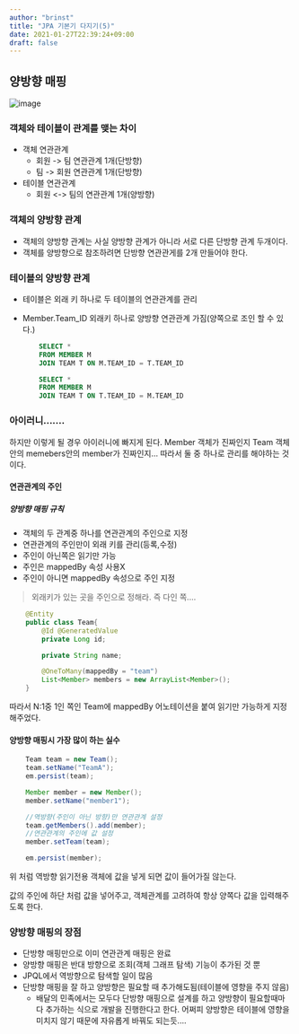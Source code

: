 ```yaml
---
author: "brinst"
title: "JPA 기본기 다지기(5)"
date: 2021-01-27T22:39:24+09:00
draft: false
---
```


## 양방향 매핑

![image](https://user-images.githubusercontent.com/60083557/106384193-f81d7f80-640c-11eb-8280-e8dd4d88adbc.png)

### 객체와 테이블이 관계를 맺는 차이

- 객체 연관관계
  - 회원 -> 팀 연관관계 1개(단방향)
  - 팀 -> 회원 연관관계 1개(단방향)
- 테이블 연관관계
  - 회원 <-> 팀의 연관관계 1개(양방향)

### 객체의 양방향 관계

- 객체의 양방향 관계는 사실 양방향 관계가 아니라 서로 다른 단방향 관계 두개이다.
- 객체를 양방향으로 참조하려면 단방향 연관관게를 2개 만들어야 한다.

### 테이블의 양방향 관계

- 테이블은 외래 키 하나로 두 테이블의 연관관계를 관리
- Member.Team_ID 외래키 하나로 양방향 연관관계 가짐(양쪽으로 조인 할 수 있다.)

  ```sql
      SELECT *
      FROM MEMBER M
      JOIN TEAM T ON M.TEAM_ID = T.TEAM_ID

      SELECT *
      FROM MEMBER M
      JOIN TEAM T ON T.TEAM_ID = M.TEAM_ID

  ```

### 아이러니.......

하지만 이렇게 될 경우 아이러니에 빠지게 된다. Member 객체가 진짜인지 Team 객체 안의 memebers안의 member가 진짜인지...
따라서 둘 중 하나로 관리를 해야하는 것이다.

#### 연관관계의 주인

##### 양방향 매핑 규칙

- 객체의 두 관계중 하나를 연관관계의 주인으로 지정
- 연관관계의 주인만이 외래 키를 관리(등록,수정)
- 주인이 아닌쪽은 읽기만 가능
- 주인은 mappedBy 속성 사용X
- 주인이 아니면 mappedBy 속성으로 주인 지정

> 외래키가 있는 곳을 주인으로 정해라. 즉 다인 쪽....

```java
    @Entity
    public class Team{
        @Id @GeneratedValue
        private Long id;

        private String name;

        @OneToMany(mappedBy = "team")
        List<Member> members = new ArrayList<Member>();
    }
```

따라서 N:1중 1인 쪽인 Team에 mappedBy 어노테이션을 붙여 읽기만 가능하게 지정해주었다.

#### 양방향 매핑시 가장 많이 하는 실수

```java
    Team team = new Team();
    team.setName("TeamA");
    em.persist(team);

    Member member = new Member();
    member.setName("member1");

    //역방향(주인이 아닌 방향)만 연관관계 설정
    team.getMembers().add(member);
    //연관관계의 주인에 값 설정
    member.setTeam(team);

    em.persist(member);
```

위 처럼 역방향 읽기전용 객체에 값을 넣게 되면 값이 들어가질 않는다.

값의 주인에 하단 처럼 값을 넣어주고, 객체관계를 고려하여 항상 양쪽다 값을 입력해주도록 한다.

### 양방향 매핑의 장점

- 단방향 매핑만으로 이미 연관관계 매핑은 완료
- 양방향 매핑은 반대 방향으로 조회(객체 그래프 탐색) 기능이 추가된 것 뿐
- JPQL에서 역방향으로 탐색할 일이 많음
- 단방향 매핑을 잘 하고 양방향은 필요할 때 추가해도됨(테이블에 영향을 주지 않음)
  - 배달의 민족에서는 모두다 단방향 매핑으로 설계를 하고 양방향이 필요할때마다 추가하는 식으로 개발을 진행한다고 한다. 어쩌피 양방향은 테이블에 영향을 미치지 않기 때문에 자유롭게 바꿔도 되는듯....
